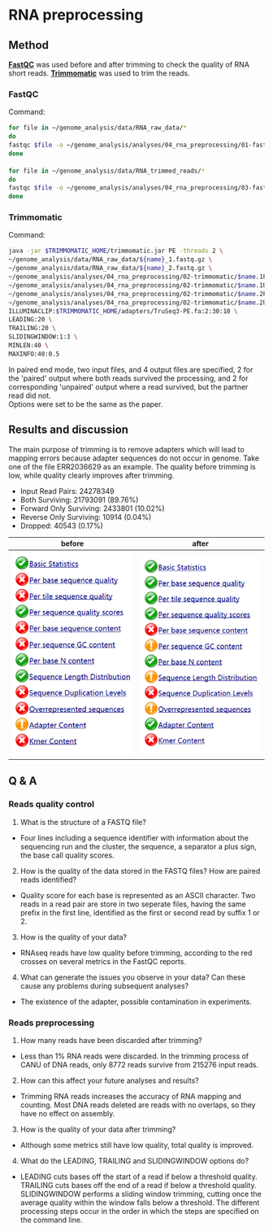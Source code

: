 # RNA preprocessing
## Method
[**FastQC**](https://dnacore.missouri.edu/PDF/FastQC_Manual.pdf) was used before and after trimming to check the quality of RNA short reads. [**Trimmomatic**](http://www.usadellab.org/cms/uploads/supplementary/Trimmomatic/TrimmomaticManual_V0.32.pdf) was used to trim the reads.
### FastQC
Command:
```bash
for file in ~/genome_analysis/data/RNA_raw_data/*
do
fastqc $file -o ~/genome_analysis/analyses/04_rna_preprocessing/01-fastqc
done

for file in ~/genome_analysis/data/RNA_trimmed_reads/*
do
fastqc $file -o ~/genome_analysis/analyses/04_rna_preprocessing/03-fastqc
done
```
### Trimmomatic
Command:
```bash
java -jar $TRIMMOMATIC_HOME/trimmomatic.jar PE -threads 2 \
~/genome_analysis/data/RNA_raw_data/${name}_1.fastq.gz \
~/genome_analysis/data/RNA_raw_data/${name}_2.fastq.gz \
~/genome_analysis/analyses/04_rna_preprocessing/02-trimmomatic/$name.1P.fastq.gz \
~/genome_analysis/analyses/04_rna_preprocessing/02-trimmomatic/$name.1U.fastq.gz \
~/genome_analysis/analyses/04_rna_preprocessing/02-trimmomatic/$name.2P.fastq.gz \
~/genome_analysis/analyses/04_rna_preprocessing/02-trimmomatic/$name.2U.fastq.gz \
ILLUMINACLIP:$TRIMMOMATIC_HOME/adapters/TruSeq3-PE.fa:2:30:10 \
LEADING:20 \
TRAILING:20 \
SLIDINGWINDOW:1:3 \
MINLEN:40 \
MAXINFO:40:0.5
```
In paired end mode, two input files, and 4 output files are specified, 2 for the 'paired' output where both reads survived the processing, and 2 for corresponding 'unpaired' output where a read survived, but the partner read did not.  \
Options were set to be the same as the paper.
## Results and discussion
The main purpose of trimming is to remove adapters which will lead to mapping errors because adapter sequences do not occur in genome. Take one of the file ERR2036629 as an example. The quality before trimming is low, while quality clearly improves after trimming.
- Input Read Pairs: 24278349
- Both Surviving: 21793091 (89.76%)
- Forward Only Surviving: 2433801 (10.02%)
- Reverse Only Surviving: 10914 (0.04%)
- Dropped: 40543 (0.17%)

before                                                                            |after
----------------------------------------------------------------------------------|----------
![FastQC](/res/before.png) | ![FastQC](/res/after.png)

## Q & A
### Reads quality control
1. What is the structure of a FASTQ file?
- Four lines including a sequence identifier with information about the sequencing run and the cluster, the sequence, a separator a plus sign, the base call quality scores.
2. How is the quality of the data stored in the FASTQ files? How are paired reads identified?
- Quality score for each base is represented as an ASCII character. Two reads in a read pair are store in two seperate files, having the same prefix in the first line, identified as the first or second read by suffix 1 or 2.
3. How is the quality of your data?
- RNAseq reads have low quality before trimming, according to the red crosses on several metrics in the FastQC reports.
4. What can generate the issues you observe in your data? Can these cause any problems during subsequent analyses?
- The existence of the adapter, possible contamination in experiments.
### Reads preprocessing
1. How many reads have been discarded after trimming?
- Less than 1% RNA reads were discarded. In the trimming process of CANU of DNA reads, only 8772 reads survive from 215276 input reads.
2. How can this affect your future analyses and results?
- Trimming RNA reads increases the accuracy of RNA mapping and counting. Most DNA reads deleted are reads with no overlaps, so they have no effect on assembly.
3. How is the quality of your data after trimming?
- Although some metrics still have low quality, total quality is improved.
4. What do the LEADING, TRAILING and SLIDINGWINDOW options do?
- LEADING cuts bases off the start of a read if below a threshold quality. TRAILING cuts bases off the end of a read if below a threshold quality. SLIDINGWINDOW performs a sliding window trimming, cutting once the average quality within the window falls below a threshold. The different processing steps occur in the order in which the steps are specified on the command line.